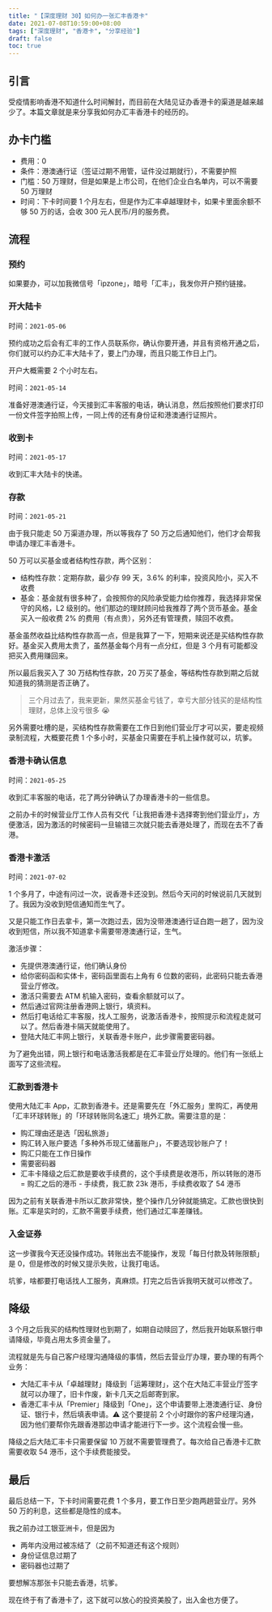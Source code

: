 ```yaml
---
title: "【深度理财 30】如何办一张汇丰香港卡"
date: 2021-07-08T10:59:00+08:00
tags: ["深度理财", "香港卡", "分享经验"]
draft: false
toc: true
---
```


## 引言

受疫情影响香港不知道什么时间解封，而目前在大陆见证办香港卡的渠道是越来越少了。本篇文章就是来分享我如何办汇丰香港卡的经历的。

## 办卡门槛

- 费用：0
- 条件：港澳通行证（签证过期不用管，证件没过期就行），不需要护照
- 门槛：50 万理财，但是如果是上市公司，在他们企业白名单内，可以不需要 50 万理财
- 时间：下卡时间要 1 个月左右，但是作为汇丰卓越理财卡，如果卡里面余额不够 50 万的话，会收 300 元人民币/月的服务费。

## 流程

### 预约

如果要办，可以加我微信号「ipzone」，暗号「汇丰」，我发你开户预约链接。

<!--more-->

### 开大陆卡

时间：`2021-05-06`

预约成功之后会有汇丰的工作人员联系你，确认你要开通，并且有资格开通之后，你们就可以约办汇丰大陆卡了，要上门办理，而且只能工作日上门。

开户大概需要 2 个小时左右。

时间：`2021-05-14`

准备好港澳通行证，今天接到汇丰客服的电话，确认消息，然后按照他们要求打印一份文件签字拍照上传，一同上传的还有身份证和港澳通行证照片。

### 收到卡

时间：`2021-05-17`

收到汇丰大陆卡的快递。

### 存款

时间：`2021-05-21`

由于我只能走 50 万渠道办理，所以等我存了 50 万之后通知他们，他们才会帮我申请办理汇丰香港卡。

50 万可以买基金或者结构性存款，两个区别：

- 结构性存款：定期存款，最少存 99 天，3.6% 的利率，投资风险小，买入不收费
- 基金：基金就有很多种了，会按照你的风险承受能力给你推荐，我选择非常保守的风格，L2 级别的。他们那边的理财顾问给我推荐了两个货币基金。基金买入一般收费 2% 的费用（有点贵），另外还有管理费，赎回不收费。

基金虽然收益比结构性存款高一点，但是我算了一下，短期来说还是买结构性存款好。基金买入费用太贵了，虽然基金每个月有一点分红，但是 3 个月有可能都没把买入费用赚回来。

所以最后我买入了 30 万结构性存款，20 万买了基金，等结构性存款到期之后就知道我的猜测是否正确了。

> 三个月过去了，我来更新，果然买基金亏钱了，幸亏大部分钱买的是结构性理财，总体上没亏很多 😭

另外需要吐槽的是，买结构性存款需要在工作日到他们营业厅才可以买，要走视频录制流程，大概要花费 1 个多小时，买基金只需要在手机上操作就可以，坑爹。

### 香港卡确认信息

时间：`2021-05-25`

收到汇丰客服的电话，花了两分钟确认了办理香港卡的一些信息。

之前办卡的时候营业厅工作人员有交代「让我把香港卡选择寄到他们营业厅」，方便激活，因为激活的时候密码一旦输错三次就只能去香港处理了，而现在去不了香港。

### 香港卡激活

时间：`2021-07-02`

1 个多月了，中途有问过一次，说香港卡还没到。然后今天问的时候说前几天就到了。我因为没收到短信通知而生气了。

又是只能工作日去拿卡，第一次跑过去，因为没带港澳通行证白跑一趟了，因为没收到短信，所以我不知道拿卡需要带港澳通行证，生气。

激活步骤：

- 先提供港澳通行证，他们确认身份
- 给你密码函和实体卡，密码函里面右上角有 6 位数的密码，此密码只能去香港营业厅修改。
- 激活只需要去 ATM 机输入密码，查看余额就可以了。
- 然后通过官网注册香港网上银行，填资料。
- 然后打电话给汇丰客服，找人工服务，说激活香港卡，按照提示和流程走就可以了。然后香港卡隔天就能使用了。
- 登陆大陆汇丰网上银行，关联香港卡账户，此步骤需要密码器。

为了避免出错，网上银行和电话激活我都是在汇丰营业厅处理的。他们有一张纸上面写了这些流程。

### 汇款到香港卡

使用大陆汇丰 App，汇款到香港卡。还是需要先在「外汇服务」里购汇，再使用「汇丰环球转账」的「环球转账同名速汇」境外汇款。需要注意的是：

- 购汇理由还是选「因私旅游」
- 购汇转入账户要选「多种外币现汇储蓄账户」，不要选现钞账户了！
- 购汇只能在工作日操作
- 需要密码器
- 汇丰卡降级之后汇款是要收手续费的，这个手续费是收港币，所以转账的港币 = 购汇之后的港币 - 手续费，我汇款 23k 港币，手续费收取了 54 港币

因为之前有关联香港卡所以汇款非常快，整个操作几分钟就能搞定。汇款也很快到账。汇率是实时的，汇款不需要手续费，他们通过汇率差赚钱。

### 入金证券

这一步骤我今天还没操作成功。转账出去不能操作，发现「每日付款及转账限额」是 0，但是修改的时候又提示失败，让我打电话。

坑爹，啥都要打电话找人工服务，真麻烦。打完之后告诉我明天就可以修改了。

## 降级

3 个月之后我买的结构性理财也到期了，如期自动赎回了，然后我开始联系银行申请降级，毕竟占用太多资金量了。

流程就是先与自己客户经理沟通降级的事情，然后去营业厅办理，要办理的有两个业务：

- 大陆汇丰卡从「卓越理财」降级到「运筹理财」，这个在大陆汇丰营业厅签字就可以办理了，旧卡作废，新卡几天之后邮寄到家。
- 香港汇丰卡从「Premier」降级到「One」，这个申请要带上港澳通行证、身份证、银行卡，然后填表申请。⚠️ 这个要提前 2 个小时跟你的客户经理沟通，因为他们要帮你先跟香港那边申请才能进行下一步。这个流程会慢一些。

降级之后大陆汇丰卡只需要保留 10 万就不需要管理费了。每次给自己香港卡汇款需要收取 54 港币，这个手续费能接受。

## 最后

最后总结一下，下卡时间需要花费 1 个多月，要工作日至少跑两趟营业厅。另外 50 万的利息，这些都是隐性的成本。

我之前办过工银亚洲卡，但是因为

- 两年内没用过被冻结了（之前不知道还有这个规则）
- 身份证信息过期了
- 密码器也过期了

要想解冻那张卡只能去香港，坑爹。

现在终于有了香港卡了，这下就可以放心的投资美股了，出入金也方便了。
